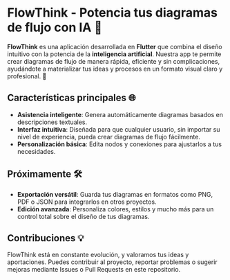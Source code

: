 # FlowThink - Potencia tus diagramas de flujo con IA 🚀

**FlowThink** es una aplicación desarrollada en **Flutter** que combina el diseño intuitivo con la potencia de la **inteligencia artificial**. Nuestra app te permite crear diagramas de flujo de manera rápida, eficiente y sin complicaciones, ayudándote a materializar tus ideas y procesos en un formato visual claro y profesional. 🌟

## Características principales 🌐
- **Asistencia inteligente**: Genera automáticamente diagramas basados en descripciones textuales.
- **Interfaz intuitiva**: Diseñada para que cualquier usuario, sin importar su nivel de experiencia, pueda crear diagramas de flujo fácilmente.
- **Personalización básica**: Edita nodos y conexiones para ajustarlos a tus necesidades.

## Próximamente 🛠️
- **Exportación versátil**: Guarda tus diagramas en formatos como PNG, PDF o JSON para integrarlos en otros proyectos.
- **Edición avanzada**: Personaliza colores, estilos y mucho más para un control total sobre el diseño de tus diagramas.

## Contribuciones 💡
FlowThink está en constante evolución, y valoramos tus ideas y aportaciones. Puedes contribuir al proyecto, reportar problemas o sugerir mejoras mediante Issues o Pull Requests en este repositorio.
